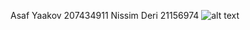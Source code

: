 Asaf Yaakov 207434911
Nissim Deri 21156974
![alt text](C:\Users\asafy\OneDrive\Pictures\Screenshots\lab_4.png)